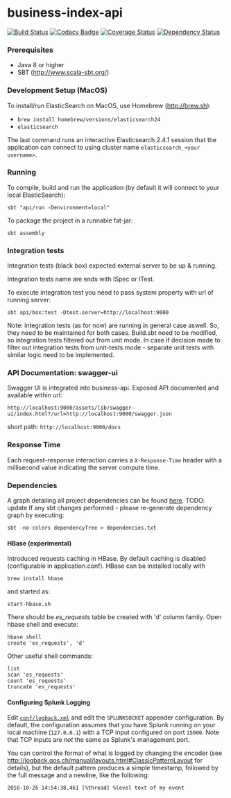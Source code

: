 
# business-index-api
[![Build Status](https://travis-ci.org/ONSdigital/business-index-api.svg?branch=develop)](https://travis-ci.org/ONSdigital/business-index-api) [![Codacy Badge](https://api.codacy.com/project/badge/Grade/75fd2f255d07447a9cd73fb9eb8381f1)](https://www.codacy.com/app/ONSDigital/business-index-api?utm_source=github.com&utm_medium=referral&utm_content=ONSdigital/business-index-api&utm_campaign=badger) [![Coverage Status](https://coveralls.io/repos/github/ONSdigital/business-index-api/badge.svg?branch=develop)](https://coveralls.io/github/ONSdigital/business-index-api?branch=develop) [![Dependency Status](https://www.versioneye.com/user/projects/58e23bf2d6c98d00417476cc/badge.svg?style=flat-square)](https://www.versioneye.com/user/projects/58e23bf2d6c98d00417476cc)

### Prerequisites

* Java 8 or higher
* SBT (http://www.scala-sbt.org/)

### Development Setup (MacOS)

To install/run ElasticSearch on MacOS, use Homebrew (http://brew.sh):

- `brew install homebrew/versions/elasticsearch24`
- `elasticsearch`

The last command runs an interactive Elasticsearch 2.4.1 session that the application can connect to using cluster name
`elasticsearch_<your username>`. 

### Running

To compile, build and run the application (by default it will connect to your local ElasticSearch):

```shell
sbt "api/run -Denvironment=local"
```

To package the project in a runnable fat-jar:

```shell
sbt assembly
```

### Integration tests
 
Integration tests (black box) expected external server to be up & running.

Integration tests name are ends with ISpec or ITest.

To execute integration test you need to pass system property with url of running server:

```sbt api/box:test -Dtest.server=http://localhost:9000```

Note: integration tests (as for now) are running in general case aswell. So, they need to be maintained for both cases. Build.sbt need to be modified, so integration tests filtered out from unit mode.
In case if decision made to filter out integration tests from unit-tests mode - separate unit tests with similar logic need to be implemented.

### API Documentation: swagger-ui

Swagger UI is integrated into business-api. Exposed API documented and available within url:
 
 ``` http://localhost:9000/assets/lib/swagger-ui/index.html?/url=http://localhost:9000/swagger.json ```

short path:
 ``` http://localhost:9000/docs ```

### Response Time

Each request-response interaction carries a `X-Response-Time` header with a millisecond value indicating the server
compute time.

### Dependencies

A graph detailing all project dependencies can be found [here](dependencies.txt). TODO: update
If any sbt changes performed - please re-generate dependency graph by executing:
```shell
sbt -no-colors dependencyTree > dependencies.txt
```

#### HBase (experimental)

Introduced requests caching in HBase. By default caching is disabled (configurable in application.conf).
HBase can be installed locally with
```shell
brew install hbase
```
and started as:
```shell
start-hbase.sh
```

There should be *es_requests* table be created with 'd' column family.
Open hbase shell and execute:

```shell
hbase shell
create 'es_requests', 'd'
```

Other useful shell commands:

```shell
list
scan 'es_requests'
count 'es_requests'
truncate 'es_requests'
```

#### Configuring Splunk Logging

Edit [`conf/logback.xml`](conf/logback.xml) and edit the `SPLUNKSOCKET` appender configuration. By default, 
the configuration assumes that you have Splunk running on your local machine (`127.0.0.1`) with a TCP input configured
on port `15000`. Note that TCP inputs are *not* the same as Splunk's management port.

You can control the format of what is logged by changing the encoder 
(see http://logback.qos.ch/manual/layouts.html#ClassicPatternLayout for details), but the default pattern produces 
a simple timestamp, followed by the full message and a newline, like the following:

```
2016-10-26 14:54:38,461 [%thread] %level text of my event
```
